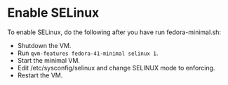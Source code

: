 # Enable SELinux

To enable SELinux, do the following after you have run fedora-minimal.sh:
- Shutdown the VM.
- Run `qvm-features fedora-41-minimal selinux 1`.
- Start the minimal VM.
- Edit /etc/sysconfig/selinux and change SELINUX mode to enforcing.
- Restart the VM.
